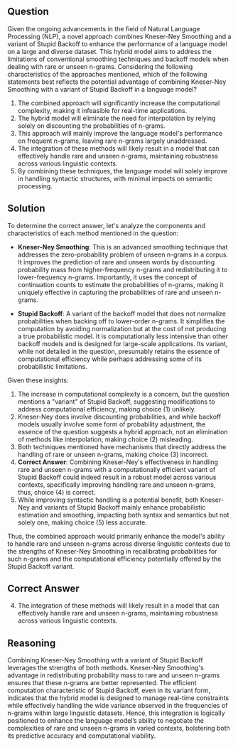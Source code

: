 ## Question

Given the ongoing advancements in the field of Natural Language Processing (NLP), a novel approach combines Kneser-Ney Smoothing and a variant of Stupid Backoff to enhance the performance of a language model on a large and diverse dataset. This hybrid model aims to address the limitations of conventional smoothing techniques and backoff models when dealing with rare or unseen n-grams. Considering the following characteristics of the approaches mentioned, which of the following statements best reflects the potential advantage of combining Kneser-Ney Smoothing with a variant of Stupid Backoff in a language model?

1. The combined approach will significantly increase the computational complexity, making it infeasible for real-time applications.
2. The hybrid model will eliminate the need for interpolation by relying solely on discounting the probabilities of n-grams.
3. This approach will mainly improve the language model's performance on frequent n-grams, leaving rare n-grams largely unaddressed.
4. The integration of these methods will likely result in a model that can effectively handle rare and unseen n-grams, maintaining robustness across various linguistic contexts.
5. By combining these techniques, the language model will solely improve in handling syntactic structures, with minimal impacts on semantic processing.

## Solution

To determine the correct answer, let's analyze the components and characteristics of each method mentioned in the question:

- **Kneser-Ney Smoothing**: This is an advanced smoothing technique that addresses the zero-probability problem of unseen n-grams in a corpus. It improves the prediction of rare and unseen words by discounting probability mass from higher-frequency n-grams and redistributing it to lower-frequency n-grams. Importantly, it uses the concept of continuation counts to estimate the probabilities of n-grams, making it uniquely effective in capturing the probabilities of rare and unseen n-grams.

- **Stupid Backoff**: A variant of the backoff model that does not normalize probabilities when backing off to lower-order n-grams. It simplifies the computation by avoiding normalization but at the cost of not producing a true probabilistic model. It is computationally less intensive than other backoff models and is designed for large-scale applications. Its variant, while not detailed in the question, presumably retains the essence of computational efficiency while perhaps addressing some of its probabilistic limitations.

Given these insights:

1. The increase in computational complexity is a concern, but the question mentions a "variant" of Stupid Backoff, suggesting modifications to address computational efficiency, making choice (1) unlikely.
2. Kneser-Ney does involve discounting probabilities, and while backoff models usually involve some form of probability adjustment, the essence of the question suggests a hybrid approach, not an elimination of methods like interpolation, making choice (2) misleading.
3. Both techniques mentioned have mechanisms that directly address the handling of rare or unseen n-grams, making choice (3) incorrect.
4. **Correct Answer**: Combining Kneser-Ney's effectiveness in handling rare and unseen n-grams with a computationally efficient variant of Stupid Backoff could indeed result in a robust model across various contexts, specifically improving handling rare and unseen n-grams, thus, choice (4) is correct.
5. While improving syntactic handling is a potential benefit, both Kneser-Ney and variants of Stupid Backoff mainly enhance probabilistic estimation and smoothing, impacting both syntax and semantics but not solely one, making choice (5) less accurate.

Thus, the combined approach would primarily enhance the model's ability to handle rare and unseen n-grams across diverse linguistic contexts due to the strengths of Kneser-Ney Smoothing in recalibrating probabilities for such n-grams and the computational efficiency potentially offered by the Stupid Backoff variant.

## Correct Answer

4. The integration of these methods will likely result in a model that can effectively handle rare and unseen n-grams, maintaining robustness across various linguistic contexts.

## Reasoning

Combining Kneser-Ney Smoothing with a variant of Stupid Backoff leverages the strengths of both methods. Kneser-Ney Smoothing's advantage in redistributing probability mass to rare and unseen n-grams ensures that these n-grams are better represented. The efficient computation characteristic of Stupid Backoff, even in its variant form, indicates that the hybrid model is designed to manage real-time constraints while effectively handling the wide variance observed in the frequencies of n-grams within large linguistic datasets. Hence, this integration is logically positioned to enhance the language model’s ability to negotiate the complexities of rare and unseen n-grams in varied contexts, bolstering both its predictive accuracy and computational viability.